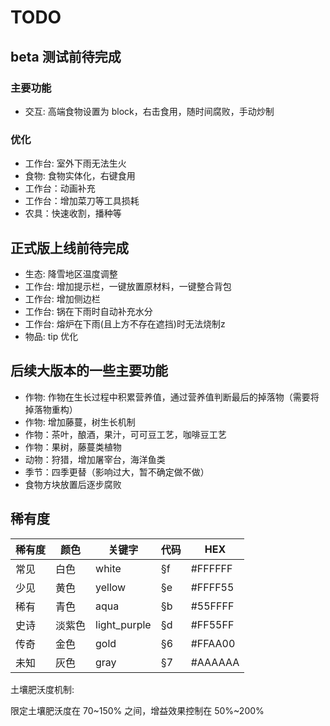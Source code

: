 # TODO

## beta 测试前待完成

### 主要功能

- 交互: 高端食物设置为 block，右击食用，随时间腐败，手动炒制

### 优化

- 工作台: 室外下雨无法生火
- 食物: 食物实体化，右键食用
- 工作台：动画补充
- 工作台：增加菜刀等工具损耗
- 农具：快速收割，播种等

## 正式版上线前待完成
- 生态: 降雪地区温度调整
- 工作台: 增加提示栏，一键放置原材料，一键整合背包
- 工作台: 增加侧边栏
- 工作台: 锅在下雨时自动补充水分
- 工作台: 熔炉在下雨(且上方不存在遮挡)时无法烧制z
- 物品: tip 优化

## 后续大版本的一些主要功能
- 作物: 作物在生长过程中积累营养值，通过营养值判断最后的掉落物（需要将掉落物重构）
- 作物: 增加藤蔓，树生长机制
- 作物：茶叶，酿酒，果汁，可可豆工艺，咖啡豆工艺
- 作物：果树，藤蔓类植物
- 动物：狩猎，增加屠宰台，海洋鱼类
- 季节：四季更替（影响过大，暂不确定做不做）
- 食物方块放置后逐步腐败

## 稀有度

| 稀有度 | 颜色   | 关键字       | 代码 | HEX     |
| ------ | ------ | ------------ | ---- | ------- |
| 常见   | 白色   | white        | §f   | #FFFFFF |
| 少见   | 黄色   | yellow       | §e   | #FFFF55 |
| 稀有   | 青色   | aqua         | §b   | #55FFFF |
| 史诗   | 淡紫色 | light_purple | §d   | #FF55FF |
| 传奇   | 金色   | gold         | §6   | #FFAA00 |
| 未知   | 灰色   | gray         | §7   | #AAAAAA |

土壤肥沃度机制:

限定土壤肥沃度在 70~150% 之间，增益效果控制在 50%~200%